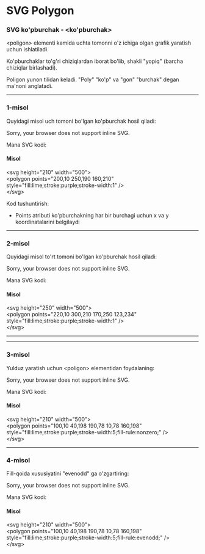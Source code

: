 # SVG Polygon

### SVG ko'pburchak - \<ko'pburchak>

\<poligon> elementi kamida uchta tomonni o'z ichiga olgan grafik yaratish uchun ishlatiladi.

Ko'pburchaklar to'g'ri chiziqlardan iborat bo'lib, shakli "yopiq" (barcha chiziqlar birlashadi).

Poligon yunon tilidan keladi. "Poly" "ko'p" va "gon" "burchak" degan ma'noni anglatadi.

***

### 1-misol

Quyidagi misol uch tomoni bo'lgan ko'pburchak hosil qiladi:

&#x20;Sorry, your browser does not support inline SVG.

Mana SVG kodi:

#### Misol

\<svg height="210" width="500">\
&#x20; \<polygon points="200,10 250,190 160,210" style="fill:lime;stroke:purple;stroke-width:1" />\
\</svg>

Kod tushuntirish:

* Points atributi ko'pburchakning har bir burchagi uchun x va y koordinatalarini belgilaydi

***

### 2-misol

Quyidagi misol to'rt tomoni bo'lgan ko'pburchak hosil qiladi:

&#x20;Sorry, your browser does not support inline SVG.

Mana SVG kodi:

#### Misol

\<svg height="250" width="500">\
&#x20; \<polygon points="220,10 300,210 170,250 123,234" style="fill:lime;stroke:purple;stroke-width:1" />\
\</svg>

***

***

### 3-misol

Yulduz yaratish uchun \<poligon> elementidan foydalaning:

&#x20;Sorry, your browser does not support inline SVG.

Mana SVG kodi:

#### Misol

\<svg height="210" width="500">\
&#x20; \<polygon points="100,10 40,198 190,78 10,78 160,198"\
&#x20; style="fill:lime;stroke:purple;stroke-width:5;fill-rule:nonzero;" />\
\</svg>

***

### 4-misol

Fill-qoida xususiyatini "evenodd" ga o'zgartiring:

&#x20;Sorry, your browser does not support inline SVG.

Mana SVG kodi:

#### Misol

\<svg height="210" width="500">\
&#x20; \<polygon points="100,10 40,198 190,78 10,78 160,198"\
&#x20; style="fill:lime;stroke:purple;stroke-width:5;fill-rule:evenodd;" />\
\</svg>
